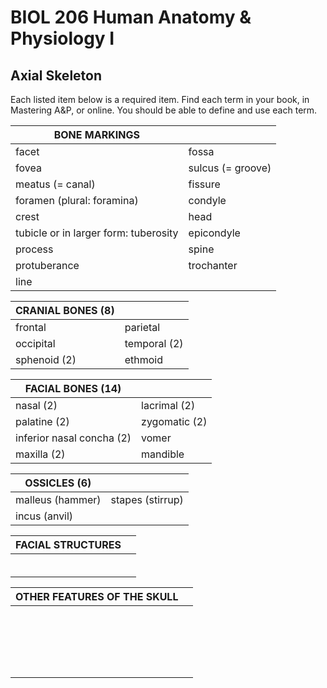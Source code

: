 <p style='text-align: center;'> <h1>BIOL 206 Human Anatomy & Physiology I </h1> </p>
<p style='text-align: center;'> <h2> Axial Skeleton</h2> </p>

Each listed item below is a required item. Find each term in your book, in Mastering A&P, or online. You should be able to define and use each term.

| BONE MARKINGS |  |
| ---------------------- | ------------------------------- |
| facet                                 | fossa             |
| fovea                                 | sulcus (= groove) |
| meatus (= canal)                      | fissure           |
| foramen (plural: foramina)            | condyle           |
| crest                                 | head              |
| tubicle or in larger form: tuberosity | epicondyle        |
| process                               | spine             |
| protuberance                          | trochanter        |
| line                                  |                   |

| CRANIAL BONES (8) |                      |
| ---------------------- | ------------------------------- |
| frontal           | parietal     |
| occipital         | temporal (2) |
| sphenoid (2)      | ethmoid |

| FACIAL BONES (14)         |               |
| ---------------------- | ------------------------------- |
| nasal (2)                 | lacrimal (2)  |
| palatine (2)              | zygomatic (2) |
| inferior nasal concha (2) | vomer         |
| maxilla (2)               | mandible      |

| OSSICLES (6)     |                  |
| ---------------------- | ------------------------------- |
| malleus (hammer) | stapes (stirrup) |
| incus (anvil)    |                  |

| FACIAL STRUCTURES |      |
| ----------------- | ---- |
|                   |      |
|                   |      |
|                   |      |
|                   |      |
|                   |      |
|                   |      |

| OTHER FEATURES OF THE SKULL |      |
| --------------------------- | ---- |
|                             |      |
|                             |      |
|                             |      |
|                             |      |
|                             |      |
|                             |      |
|                             |      |
|                             |      |
|                             |      |
|                             |      |
|                             |      |
|                             |      |
|                             |      |
|                             |      |
|                             |      |
|                             |      |
|                             |      |
|                             |      |
|                             |      |


